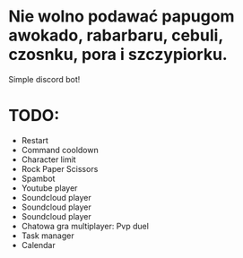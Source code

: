 # Nie wolno podawać papugom awokado, rabarbaru, cebuli, czosnku, pora i szczypiorku.
Simple discord bot! <br>
# TODO: 
<ul>
  <li>Restart</li>
  <li>Command cooldown</li>
  <li>Character limit</li>
  <li>Rock Paper Scissors</li>
  <li>Spambot</li>
  <li>Youtube player</li>
  <li>Soundcloud player</li>
  <li>Soundcloud player</li>
  <li>Soundcloud player</li>
  <li>Chatowa gra multiplayer: Pvp duel</li>
  <li>Task manager</li>
  <li>Calendar</li>
</ul>

